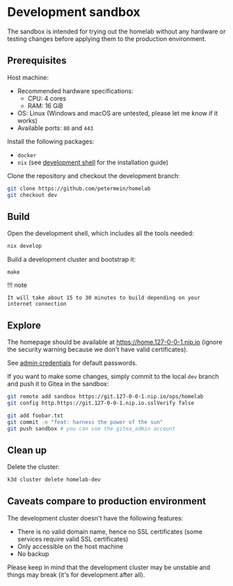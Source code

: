 # Development sandbox

The sandbox is intended for trying out the homelab without any hardware or testing changes before applying them to the production environment.

## Prerequisites

Host machine:

- Recommended hardware specifications:
    - CPU: 4 cores
    - RAM: 16 GiB
- OS: Linux (Windows and macOS are untested, please let me know if it works)
- Available ports: `80` and `443`

Install the following packages:

- `docker`
- `nix` (see [development shell](../concepts/development-shell.md) for the installation guide)

Clone the repository and checkout the development branch:

```sh
git clone https://github.com/petermein/homelab
git checkout dev
```

## Build

Open the development shell, which includes all the tools needed:

```sh
nix develop
```

Build a development cluster and bootstrap it:

```
make
```

!!! note

    It will take about 15 to 30 minutes to build depending on your internet connection

## Explore

The homepage should be available at <https://home.127-0-0-1.nip.io> (ignore the security warning because we don't have valid certificates).

See [admin credentials](../post-installation/#admin-credentials) for default passwords.

If you want to make some changes, simply commit to the local `dev` branch and push it to Gitea in the sandbox:

```sh
git remote add sandbox https://git.127-0-0-1.nip.io/ops/homelab
git config http.https://git.127-0-0-1.nip.io.sslVerify false

git add foobar.txt
git commit -m "feat: harness the power of the sun"
git push sandbox # you can use the gitea_admin account
```

## Clean up

Delete the cluster:

```sh
k3d cluster delete homelab-dev
```

## Caveats compare to production environment

The development cluster doesn't have the following features:

- There is no valid domain name, hence no SSL certificates (some services require valid SSL certificates)
- Only accessible on the host machine
- No backup

Please keep in mind that the development cluster may be unstable and things may break (it's for development after all).
